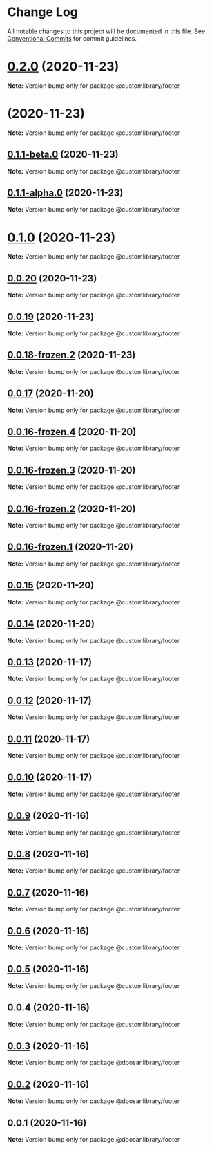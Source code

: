 # Change Log

All notable changes to this project will be documented in this file.
See [Conventional Commits](https://conventionalcommits.org) for commit guidelines.

# [0.2.0](https://github.com/aspulnik/lerna-test/compare/@customlibrary/footer@0.1.1-beta.0...@customlibrary/footer@0.2.0) (2020-11-23)

**Note:** Version bump only for package @customlibrary/footer





# [](https://github.com/aspulnik/lerna-test/compare/@customlibrary/footer@0.1.1-beta.0...@customlibrary/footer@) (2020-11-23)

**Note:** Version bump only for package @customlibrary/footer





## [0.1.1-beta.0](https://github.com/aspulnik/lerna-test/compare/@customlibrary/footer@0.1.1-alpha.0...@customlibrary/footer@0.1.1-beta.0) (2020-11-23)

**Note:** Version bump only for package @customlibrary/footer





## [0.1.1-alpha.0](https://github.com/aspulnik/lerna-test/compare/@customlibrary/footer@0.1.0...@customlibrary/footer@0.1.1-alpha.0) (2020-11-23)

**Note:** Version bump only for package @customlibrary/footer





# [0.1.0](https://github.com/aspulnik/lerna-test/compare/@customlibrary/footer@0.0.20...@customlibrary/footer@0.1.0) (2020-11-23)

**Note:** Version bump only for package @customlibrary/footer





## [0.0.20](https://github.com/aspulnik/lerna-test/compare/@customlibrary/footer@0.0.19...@customlibrary/footer@0.0.20) (2020-11-23)

**Note:** Version bump only for package @customlibrary/footer






## [0.0.19](https://github.com/aspulnik/lerna-test/compare/@customlibrary/footer@0.0.18-frozen.2...@customlibrary/footer@0.0.19) (2020-11-23)

**Note:** Version bump only for package @customlibrary/footer





## [0.0.18-frozen.2](https://github.com/aspulnik/lerna-test/compare/@customlibrary/footer@0.0.17...@customlibrary/footer@0.0.18-frozen.2) (2020-11-23)

**Note:** Version bump only for package @customlibrary/footer





## [0.0.17](https://github.com/aspulnik/lerna-test/compare/@customlibrary/footer@0.0.16-frozen.4...@customlibrary/footer@0.0.17) (2020-11-20)

**Note:** Version bump only for package @customlibrary/footer





## [0.0.16-frozen.4](https://github.com/aspulnik/lerna-test/compare/@customlibrary/footer@0.0.16-frozen.3...@customlibrary/footer@0.0.16-frozen.4) (2020-11-20)

**Note:** Version bump only for package @customlibrary/footer





## [0.0.16-frozen.3](https://github.com/aspulnik/lerna-test/compare/@customlibrary/footer@0.0.16-frozen.2...@customlibrary/footer@0.0.16-frozen.3) (2020-11-20)

**Note:** Version bump only for package @customlibrary/footer





## [0.0.16-frozen.2](https://github.com/aspulnik/lerna-test/compare/@customlibrary/footer@0.0.16-frozen.1...@customlibrary/footer@0.0.16-frozen.2) (2020-11-20)

**Note:** Version bump only for package @customlibrary/footer






## [0.0.16-frozen.1](https://github.com/aspulnik/lerna-test/compare/@customlibrary/footer@0.0.15...@customlibrary/footer@0.0.16-frozen.1) (2020-11-20)

**Note:** Version bump only for package @customlibrary/footer





## [0.0.15](https://github.com/aspulnik/lerna-test/compare/@customlibrary/footer@0.0.14...@customlibrary/footer@0.0.15) (2020-11-20)

**Note:** Version bump only for package @customlibrary/footer





## [0.0.14](https://github.com/aspulnik/lerna-test/compare/@customlibrary/footer@0.0.13...@customlibrary/footer@0.0.14) (2020-11-20)

**Note:** Version bump only for package @customlibrary/footer





## [0.0.13](https://github.com/aspulnik/lerna-test/compare/@customlibrary/footer@0.0.12...@customlibrary/footer@0.0.13) (2020-11-17)

**Note:** Version bump only for package @customlibrary/footer





## [0.0.12](https://github.com/aspulnik/lerna-test/compare/@customlibrary/footer@0.0.11...@customlibrary/footer@0.0.12) (2020-11-17)

**Note:** Version bump only for package @customlibrary/footer





## [0.0.11](https://github.com/aspulnik/lerna-test/compare/@customlibrary/footer@0.0.10...@customlibrary/footer@0.0.11) (2020-11-17)

**Note:** Version bump only for package @customlibrary/footer





## [0.0.10](https://github.com/aspulnik/lerna-test/compare/@customlibrary/footer@0.0.9...@customlibrary/footer@0.0.10) (2020-11-17)

**Note:** Version bump only for package @customlibrary/footer





## [0.0.9](https://github.com/aspulnik/lerna-test/compare/@customlibrary/footer@0.0.8...@customlibrary/footer@0.0.9) (2020-11-16)

**Note:** Version bump only for package @customlibrary/footer





## [0.0.8](https://github.com/aspulnik/lerna-test/compare/@customlibrary/footer@0.0.7...@customlibrary/footer@0.0.8) (2020-11-16)

**Note:** Version bump only for package @customlibrary/footer





## [0.0.7](https://github.com/aspulnik/lerna-test/compare/@customlibrary/footer@0.0.6...@customlibrary/footer@0.0.7) (2020-11-16)

**Note:** Version bump only for package @customlibrary/footer





## [0.0.6](https://github.com/aspulnik/lerna-test/compare/@customlibrary/footer@0.0.5...@customlibrary/footer@0.0.6) (2020-11-16)

**Note:** Version bump only for package @customlibrary/footer





## [0.0.5](https://github.com/aspulnik/lerna-test/compare/@customlibrary/footer@0.0.4...@customlibrary/footer@0.0.5) (2020-11-16)

**Note:** Version bump only for package @customlibrary/footer





## 0.0.4 (2020-11-16)

**Note:** Version bump only for package @customlibrary/footer





## [0.0.3](https://github.com/aspulnik/lerna-test/compare/@doosanlibrary/footer@0.0.2...@doosanlibrary/footer@0.0.3) (2020-11-16)

**Note:** Version bump only for package @doosanlibrary/footer





## [0.0.2](https://github.com/aspulnik/lerna-test/compare/@doosanlibrary/footer@0.0.1...@doosanlibrary/footer@0.0.2) (2020-11-16)

**Note:** Version bump only for package @doosanlibrary/footer





## 0.0.1 (2020-11-16)

**Note:** Version bump only for package @doosanlibrary/footer
